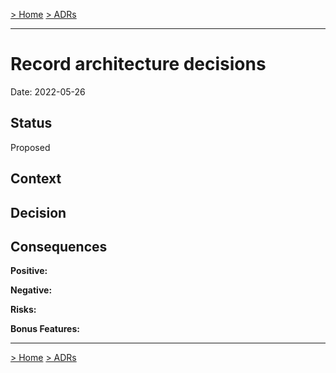[> Home](../README.md)    [> ADRs](README.md)

---

# Record architecture decisions

Date: 2022-05-26

## Status

Proposed

## Context



## Decision


## Consequences

**Positive:**


**Negative:**


**Risks:**


**Bonus Features:**


---

[> Home](../README.md)    [> ADRs](README.md)
